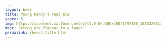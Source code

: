 ```yaml
---
layout: beer
title: Young Henry's real ale
score: 5
img: https://scontent.xx.fbcdn.net/v/t1.0-0/p480x480/1797480_10152293132838745_183692179_n.jpg?oh=9020c0ae5648f395eff157f54a547713&oe=591F76E7
desc: Strong ale flavour in a lager
permalink: /beer/:title.html
---
```

